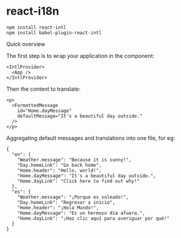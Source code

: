 # react-i18n

```
npm install react-intl
npm install babel-plugin-react-intl
```

Quick overview

The first step is to wrap your application in the <IntlProvider> component:

```
<IntlProvider>
  <App />
</IntlProvider>
```

Then the content to translate: 

```
<p>
  <FormattedMessage
    id="Home.dayMessage"
    defaultMessage="It's a beautiful day outside."
  />
</p>
```

Aggregating default messages and translations into one file, for eg:

```
{
  "en": {
    "Weather.message": "Because it is sunny!",
    "Day.homeLink": "Go back home",
    "Home.header": "Hello, world!",
    "Home.dayMessage": "It's a beautiful day outside.",
    "Home.dayLink": "Click here to find out why!"
  },
  "es": {
    "Weather.message": "¡Porque es soleado!",
    "Day.homeLink": "Regresar a inicio",
    "Home.header": "¡Hola Mundo!",
    "Home.dayMessage": "Es un hermoso día afuera.",
    "Home.dayLink": "¡Haz clic aquí para averiguar por qué!"
  }
}
```



